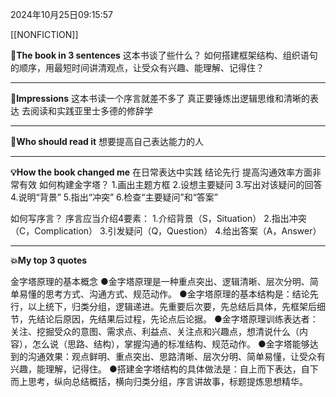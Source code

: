2024年10月25日09:15:57

[[NONFICTION]]


**🎨The book in 3 sentences**
这本书谈了些什么？
如何搭建框架结构、组织语句的顺序，用最短时间讲清观点，让受众有兴趣、能理解、记得住？


---
**📝Impressions**
这本书读一个序言就差不多了
真正要锤炼出逻辑思维和清晰的表达 去阅读和实践亚里士多德的修辞学

---
**🥚Who should read it**
想要提高自己表达能力的人


---
**💡How the book changed me**
在日常表达中实践 结论先行 提高沟通效率方面非常有效
如何构建金字塔？
1.画出主题方框
2.设想主要疑问
3.写出对该疑问的回答
4.说明“背景”
5.指出“冲突”
6.检查“主要疑问”和“答案”

如何写序言？
序言应当介绍4要素：
1.介绍背景（S，Situation）
2.指出冲突（C，Complication）
3.引发疑问（Q，Question）
4.给出答案（A，Answer）


---
**💥My top 3 quotes**


金字塔原理的基本概念
●金字塔原理是一种重点突出、逻辑清晰、层次分明、简单易懂的思考方式、沟通方式、规范动作。
●金字塔原理的基本结构是：结论先行，以上统下，归类分组，逻辑递进。先重要后次要，先总结后具体，先框架后细节，先结论后原因，先结果后过程，先论点后论据。
●金字塔原理训练表达者：关注、挖掘受众的意图、需求点、利益点、关注点和兴趣点，想清说什么（内容），怎么说（思路、结构），掌握沟通的标准结构、规范动作。
●金字塔能够达到的沟通效果：观点鲜明、重点突出、思路清晰、层次分明、简单易懂，让受众有兴趣，能理解，记得住。
●搭建金字塔结构的具体做法是：自上而下表达，自下而上思考，纵向总结概括，横向归类分组，序言讲故事，标题提炼思想精华。
